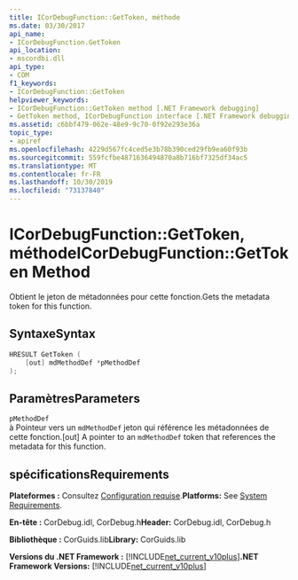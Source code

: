 ```yaml
---
title: ICorDebugFunction::GetToken, méthode
ms.date: 03/30/2017
api_name:
- ICorDebugFunction.GetToken
api_location:
- mscordbi.dll
api_type:
- COM
f1_keywords:
- ICorDebugFunction::GetToken
helpviewer_keywords:
- ICorDebugFunction::GetToken method [.NET Framework debugging]
- GetToken method, ICorDebugFunction interface [.NET Framework debugging]
ms.assetid: c6bbf479-062e-48e9-9c70-0f92e293e36a
topic_type:
- apiref
ms.openlocfilehash: 4229d567fc4ced5e3b78b390ced29fb9ea60f93b
ms.sourcegitcommit: 559fcfbe4871636494870a8b716bf7325df34ac5
ms.translationtype: MT
ms.contentlocale: fr-FR
ms.lasthandoff: 10/30/2019
ms.locfileid: "73137840"
---
```

# <a name="icordebugfunctiongettoken-method"></a><span data-ttu-id="4ef51-102">ICorDebugFunction::GetToken, méthode</span><span class="sxs-lookup"><span data-stu-id="4ef51-102">ICorDebugFunction::GetToken Method</span></span>
<span data-ttu-id="4ef51-103">Obtient le jeton de métadonnées pour cette fonction.</span><span class="sxs-lookup"><span data-stu-id="4ef51-103">Gets the metadata token for this function.</span></span>  
  
## <a name="syntax"></a><span data-ttu-id="4ef51-104">Syntaxe</span><span class="sxs-lookup"><span data-stu-id="4ef51-104">Syntax</span></span>  
  
```cpp  
HRESULT GetToken (  
    [out] mdMethodDef *pMethodDef  
);  
```  
  
## <a name="parameters"></a><span data-ttu-id="4ef51-105">Paramètres</span><span class="sxs-lookup"><span data-stu-id="4ef51-105">Parameters</span></span>  
 `pMethodDef`  
 <span data-ttu-id="4ef51-106">à Pointeur vers un `mdMethodDef` jeton qui référence les métadonnées de cette fonction.</span><span class="sxs-lookup"><span data-stu-id="4ef51-106">[out] A pointer to an `mdMethodDef` token that references the metadata for this function.</span></span>  
  
## <a name="requirements"></a><span data-ttu-id="4ef51-107">spécifications</span><span class="sxs-lookup"><span data-stu-id="4ef51-107">Requirements</span></span>  
 <span data-ttu-id="4ef51-108">**Plateformes :** Consultez [Configuration requise](../../../../docs/framework/get-started/system-requirements.md).</span><span class="sxs-lookup"><span data-stu-id="4ef51-108">**Platforms:** See [System Requirements](../../../../docs/framework/get-started/system-requirements.md).</span></span>  
  
 <span data-ttu-id="4ef51-109">**En-tête :** CorDebug.idl, CorDebug.h</span><span class="sxs-lookup"><span data-stu-id="4ef51-109">**Header:** CorDebug.idl, CorDebug.h</span></span>  
  
 <span data-ttu-id="4ef51-110">**Bibliothèque :** CorGuids.lib</span><span class="sxs-lookup"><span data-stu-id="4ef51-110">**Library:** CorGuids.lib</span></span>  
  
 <span data-ttu-id="4ef51-111">**Versions du .NET Framework :** [!INCLUDE[net_current_v10plus](../../../../includes/net-current-v10plus-md.md)]</span><span class="sxs-lookup"><span data-stu-id="4ef51-111">**.NET Framework Versions:** [!INCLUDE[net_current_v10plus](../../../../includes/net-current-v10plus-md.md)]</span></span>
